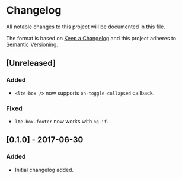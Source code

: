 # Changelog
All notable changes to this project will be documented in this file.

The format is based on [Keep a Changelog](http://keepachangelog.com/en/1.0.0/)
and this project adheres to [Semantic Versioning](http://semver.org/spec/v2.0.0.html).

## [Unreleased]
### Added
- `<lte-box />` now supports `on-toggle-collapsed` callback.
### Fixed
- `lte-box-footer` now works with `ng-if`.

## [0.1.0] - 2017-06-30
### Added
- Initial changelog added.